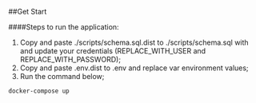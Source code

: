##Get Start

####Steps to run the application:
1. Copy and paste ./scripts/schema.sql.dist to ./scripts/schema.sql with and update your credentials (REPLACE_WITH_USER and REPLACE_WITH_PASSWORD);
2. Copy and paste .env.dist to .env and replace var environment values;
3. Run the command below; 
```
docker-compose up
```

